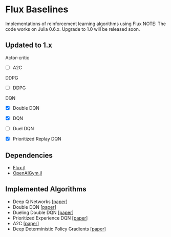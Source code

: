 # Flux Baselines
Implementations of reinforcement learning algorithms using Flux
NOTE: The code works on Julia 0.6.x. Upgrade to 1.0 will be released soon.


## Updated to 1.x

Actor-critic
- [ ] A2C

DDPG
- [ ] DDPG

DQN
- [x] Double DQN
- [x] DQN
- [ ] Duel DQN
- [x] Prioritized Replay DQN


## Dependencies
- [Flux.jl](https://www.github.com/FluxML/Flux.jl)
- [OpenAIGym.jl](https://github.com/JuliaML/OpenAIGym.jl)

## Implemented Algorithms
- Deep Q Networks [[paper](https://arxiv.org/abs/1312.5602)]
- Double DQN [[paper](https://arxiv.org/abs/1511.06581)]
- Dueling Double DQN [[paper](https://arxiv.org/abs/1511.06581)]
- Prioritized Experience DQN [[paper](https://arxiv.org/abs/1511.05952)]
- A2C [[paper](https://arxiv.org/abs/1602.01783)]
- Deep Deterministic Policy Gradients [[paper](https://arxiv.org/pdf/1509.02971.pdf)]
